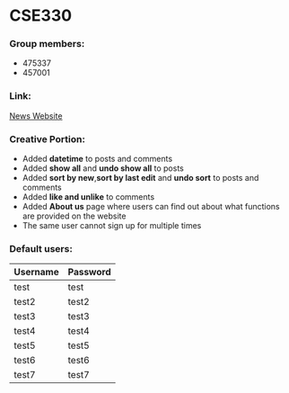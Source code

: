 # CSE330
### Group members:
 - 475337
 - 457001
 
### Link: 
[News Website](http://ec2-3-21-230-111.us-east-2.compute.amazonaws.com/~yuetongchen/module3-group/login.php)

### Creative Portion:
 - Added **datetime** to posts and comments
 - Added **show all** and **undo show all** to posts
 - Added **sort by new**,**sort by last edit** and **undo sort** to posts and comments
 - Added **like and unlike** to comments
 - Added **About us** page where users can find out about what functions are provided on the website
 - The same user cannot sign up for multiple times
 
 ### Default users:
 
| Username  | Password |
| --------- | -------- |
| test      | test     |
| test2     | test2    |
| test3     | test3    |
| test4     | test4    |
| test5     | test5    |
| test6     | test6    |
| test7     | test7    |
